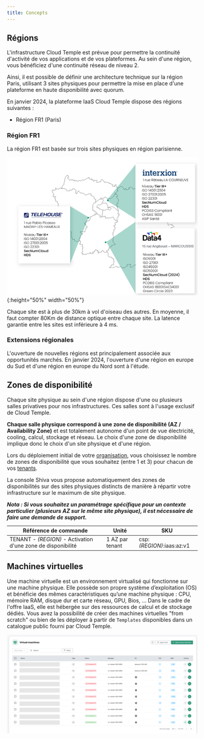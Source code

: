 ```yaml
---
title: Concepts
---
```


## Régions

L'infrastructure Cloud Temple est prévue pour permettre la continuité d'activité de vos applications et de vos plateformes. 
Au sein d'une région, vous bénéficiez d'une continuité réseau de niveau 2.

Ainsi, il est possible de définir une architecture technique sur la région Paris, utilisant 3 sites physiques pour permettre la mise en place d'une plateforme en haute disponibilité avec quorum.

En janvier 2024, la plateforme IaaS Cloud Temple dispose des régions suivantes :

- Région FR1 (Paris)

### Région FR1

La région FR1 est basée sur trois sites physiques en région parisienne. 

![](images/iaas_az_001.png){:height="50%" width="50%"}

Chaque site est à plus de 30km à vol d'oiseau des autres. En moyenne, il faut compter 80Km de distance optique entre chaque site. La latence garantie entre les sites est inférieure à 4 ms.

### Extensions régionales

L'ouverture de nouvelles régions est principalement associée aux opportunités marchés. En janvier 2024, l'ouverture d'une région en europe du Sud et d'une région en europe du Nord sont à l'étude.

## Zones de disponibilité 

Chaque site physique au sein d'une région dispose d'une ou plusieurs salles privatives pour nos infrastructures. Ces salles sont à l'usage exclusif de Cloud Temple.

__Chaque salle physique correspond à une zone de disponibilité (AZ / Availability Zone)__ et est totalement autonome d'un point de vue électricité, cooling, calcul, stockage et réseau.
Le choix d'une zone de disponibilité implique donc le choix d'un site physique et d'une région.

Lors du déploiement initial de votre [organisation](../console/organisations.md),
vous choisissez le nombre de zones de disponibilité que vous souhaitez (entre 1 et 3) pour chacun de vos [tenants](../console/tenants.md).

La console Shiva vous propose automatiquement des zones de disponibilités sur des sites physiques distincts de manière à répartir votre infrastructure sur le maximum de site physique.

*__Nota : Si vous souhaitez un paramétrage spécifique pour un contexte particulier (plusieurs AZ sur le même site physique), il est nécessaire de faire une demande de support.__*


| Référence de commande                                        | Unité           | SKU                       |  
|--------------------------------------------------------------|-----------------|---------------------------|
| TENANT - *(REGION)* - Activation d'une zone de disponibilité | 1 AZ par tenant | csp:*(REGION)*:iaas:az:v1 |


## Machines virtuelles
Une machine virtuelle est un environnement virtualisé qui fonctionne sur une machine physique. 
Elle possède son propre système d’exploitation (OS) et bénéficie des mêmes caractéristiques qu’une machine physique : CPU, mémoire RAM, disque dur et carte réseau, GPU, Bios, ...
Dans le cadre de l'offre IaaS, elle est hébergée sur des ressources de calcul et de stockage dédiés. 
Vous avez la possibilité de créer des machines virtuelles "from scratch" ou bien de les déployer à partir de `Templates` disponibles dans un catalogue public fourni par Cloud Temple. 

![](images/shiva_vm_home.png)

